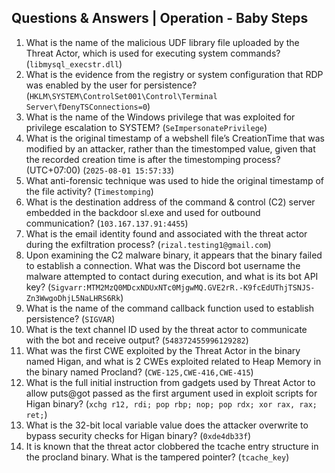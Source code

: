 ## Questions & Answers | Operation - Baby Steps

1. What is the name of the malicious UDF library file uploaded by the Threat Actor, which is used for executing system commands? (`libmysql_execstr.dll`)
2. What is the evidence from the registry or system configuration that RDP was enabled by the user for persistence? (`HKLM\SYSTEM\ControlSet001\Control\Terminal Server\fDenyTSConnections=0`)
3. What is the name of the Windows privilege that was exploited for privilege escalation to SYSTEM? (`SeImpersonatePrivilege`)
4. What is the original timestamp of a webshell file’s CreationTime that was modified by an attacker, rather than the timestomped value, given that the recorded creation time is after the timestomping process? (UTC+07:00) (`2025-08-01 15:57:33`)
5. What anti-forensic technique was used to hide the original timestamp of the file activity? (`Timestomping`)
6. What is the destination address of the command & control (C2) server embedded in the backdoor sl.exe and used for outbound communication? (`103.167.137.91:4455`)
7. What is the email identity found and associated with the threat actor during the exfiltration process? (`rizal.testing1@gmail.com`)
8. Upon examining the C2 malware binary, it appears that the binary failed to establish a connection. What was the Discord bot username the malware attempted to contact during execution, and what is its bot API key? (`Sigvarr:MTM2MzQ0MDcxNDUxNTc0MjgwMQ.GVE2rR.-K9fcEdUThjTSNJS-Zn3WwgoDhjL5NaLHRS6Rk`)
9. What is the name of the command callback function used to establish persistence? (`SIGVAR`)
10. What is the text channel ID used by the threat actor to communicate with the bot and receive output? (`548372455996129282`)
11. What was the first CWE exploited by the Threat Actor in the binary named Higan, and what is 2 CWEs exploited related to Heap Memory in the binary named Procland? (`CWE-125,CWE-416,CWE-415`)
12. What is the full initial instruction from gadgets used by Threat Actor to allow puts@got passed as the first argument used in exploit scripts for Higan binary? (`xchg r12, rdi; pop rbp; nop; pop rdx; xor rax, rax; ret;`)
13. What is the 32-bit local variable value does the attacker overwrite to bypass security checks for Higan binary? (`0xde4db33f`)
14. It is known that the threat actor clobbered the tcache entry structure in the procland binary. What is the tampered pointer? (`tcache_key`)
